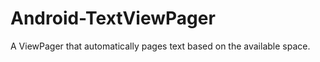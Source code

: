 Android-TextViewPager
=====================

A ViewPager that automatically pages text based on the available space.

